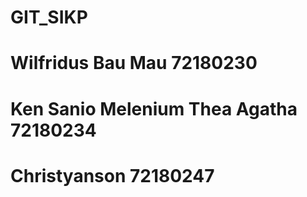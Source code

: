 <h1>GIT_SIKP</h1>
<h1>Wilfridus Bau Mau 72180230</h1>
<h1>Ken Sanio Melenium Thea Agatha 72180234</h1>
<h1>Christyanson 72180247</h1>
